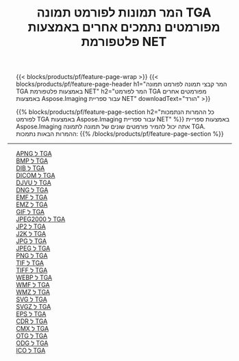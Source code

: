 ﻿---
title: המר תמונות לפורמט תמונה TGA מפורמטים נתמכים אחרים באמצעות פלטפורמת NET 
weight: 3920
url: /he/net/conversion/to/tga 
lang: he
langdirlevel: 2
locales: zh-hans,ja,it,ru,de,es,fr,nl,id,lt,pl,pt,vi,tr,ko,zh-hant,ar,hi,th,sv,cs,uk,he
description: באמצעות Aspose.Imaging עבור ספריית NET קל להמיר ל-TGA מפורמטי תמונה נתמכים אחרים
---

{{< blocks/products/pf/feature-page-wrap >}}
{{< blocks/products/pf/feature-page-header h1="המר קבצי תמונה לפורמט תמונה TGA באמצעות פלטפורמת NET" h2="המר לפורמט TGA מפורמטים אחרים באמצעות Aspose.Imaging עבור ספריית NET" downloadText="הורד" >}}


{{% blocks/products/pf/feature-page-section  h2="כל ההמרות הנתמכות לפורמט TGA באמצעות Aspose.Imaging עבור ספריית NET" %}}
באמצעות ספריית Aspose.Imaging אתה יכול להמיר פורמטים שונים של תמונה לתמונה TGA.
<br/>
ההמרות הבאות נתמכות:
{{% /blocks/products/pf/feature-page-section %}}
<div class="container-fluid productfamilypage bg-gray">
    <div class="convertypes bg-gray agp-content section">
        <div class="container">
		<hr style="margin-left:-20px;"/>
		<div class="row other-converters">
		    <div class='col-md-2 other-converter remove-lp remove-rp'><a href="/imaging/he/net/conversion/apng-to-tga" >APNG ל TGA</a></div>
<div class='col-md-2 other-converter remove-lp remove-rp'><a href="/imaging/he/net/conversion/bmp-to-tga" >BMP ל TGA</a></div>
<div class='col-md-2 other-converter remove-lp remove-rp'><a href="/imaging/he/net/conversion/dib-to-tga" >DIB ל TGA</a></div>
<div class='col-md-2 other-converter remove-lp remove-rp'><a href="/imaging/he/net/conversion/dicom-to-tga" >DICOM ל TGA</a></div>
<div class='col-md-2 other-converter remove-lp remove-rp'><a href="/imaging/he/net/conversion/djvu-to-tga" >DJVU ל TGA</a></div>
<div class='col-md-2 other-converter remove-lp remove-rp'><a href="/imaging/he/net/conversion/dng-to-tga" >DNG ל TGA</a></div>
<div class='col-md-2 other-converter remove-lp remove-rp'><a href="/imaging/he/net/conversion/emf-to-tga" >EMF ל TGA</a></div>
<div class='col-md-2 other-converter remove-lp remove-rp'><a href="/imaging/he/net/conversion/emz-to-tga" >EMZ ל TGA</a></div>
<div class='col-md-2 other-converter remove-lp remove-rp'><a href="/imaging/he/net/conversion/gif-to-tga" >GIF ל TGA</a></div>
<div class='col-md-2 other-converter remove-lp remove-rp'><a href="/imaging/he/net/conversion/jpeg2000-to-tga" >JPEG2000 ל TGA</a></div>
<div class='col-md-2 other-converter remove-lp remove-rp'><a href="/imaging/he/net/conversion/jp2-to-tga" >JP2 ל TGA</a></div>
<div class='col-md-2 other-converter remove-lp remove-rp'><a href="/imaging/he/net/conversion/j2k-to-tga" >J2K ל TGA</a></div>
<div class='col-md-2 other-converter remove-lp remove-rp'><a href="/imaging/he/net/conversion/jpg-to-tga" >JPG ל TGA</a></div>
<div class='col-md-2 other-converter remove-lp remove-rp'><a href="/imaging/he/net/conversion/jpeg-to-tga" >JPEG ל TGA</a></div>
<div class='col-md-2 other-converter remove-lp remove-rp'><a href="/imaging/he/net/conversion/png-to-tga" >PNG ל TGA</a></div>
<div class='col-md-2 other-converter remove-lp remove-rp'><a href="/imaging/he/net/conversion/tif-to-tga" >TIF ל TGA</a></div>
<div class='col-md-2 other-converter remove-lp remove-rp'><a href="/imaging/he/net/conversion/tiff-to-tga" >TIFF ל TGA</a></div>
<div class='col-md-2 other-converter remove-lp remove-rp'><a href="/imaging/he/net/conversion/webp-to-tga" >WEBP ל TGA</a></div>
<div class='col-md-2 other-converter remove-lp remove-rp'><a href="/imaging/he/net/conversion/wmf-to-tga" >WMF ל TGA</a></div>
<div class='col-md-2 other-converter remove-lp remove-rp'><a href="/imaging/he/net/conversion/wmz-to-tga" >WMZ ל TGA</a></div>
<div class='col-md-2 other-converter remove-lp remove-rp'><a href="/imaging/he/net/conversion/svg-to-tga" >SVG ל TGA</a></div>
<div class='col-md-2 other-converter remove-lp remove-rp'><a href="/imaging/he/net/conversion/svgz-to-tga" >SVGZ ל TGA</a></div>
<div class='col-md-2 other-converter remove-lp remove-rp'><a href="/imaging/he/net/conversion/eps-to-tga" >EPS ל TGA</a></div>
<div class='col-md-2 other-converter remove-lp remove-rp'><a href="/imaging/he/net/conversion/cdr-to-tga" >CDR ל TGA</a></div>
<div class='col-md-2 other-converter remove-lp remove-rp'><a href="/imaging/he/net/conversion/cmx-to-tga" >CMX ל TGA</a></div>
<div class='col-md-2 other-converter remove-lp remove-rp'><a href="/imaging/he/net/conversion/otg-to-tga" >OTG ל TGA</a></div>
<div class='col-md-2 other-converter remove-lp remove-rp'><a href="/imaging/he/net/conversion/odg-to-tga" >ODG ל TGA</a></div>
<div class='col-md-2 other-converter remove-lp remove-rp'><a href="/imaging/he/net/conversion/ico-to-tga" >ICO ל TGA</a></div>
                </div>
        </div>
    </div>
</div>
<br/>

